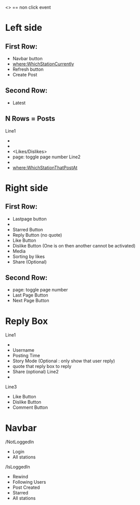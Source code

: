 <> == non click event

# Left side
## First Row:
- Navbar button
- <where:WhichStationCurrently>
- Refresh button
- Create Post

## Second Row:
- Latest

## N Rows = Posts
Line1
- <Username>
- <Time>
- <Likes/Dislikes>
- page: toggle page number
Line2
- <PostName>
- <where:WhichStationThatPostAt>

# Right side
## First Row:
- Lastpage button
- <PostName>
- Starred Button
- Reply Button (no quote)
- Like Button
- Dislike Button
(One is on then another cannot be activated)
- Media 
- Sorting by likes
- Share (Optional)

## Second Row:
- page: toggle page number
- Last Page Button
- Next Page Button

# Reply Box
Line1
- <ReplyNumber>
- Username
- Posting Time
- Story Mode (Optional : only show that user reply)
- quote that reply box to reply
- Share (optional)
Line2
- <TextContent>
Line3
- Like Button
- Dislike Button
- Comment Button

# Navbar
/NotLoggedIn
- Login
- All stations 

/IsLoggedIn
- Rewind
- Following Users
- Post Created
- Starred
- All stations 
